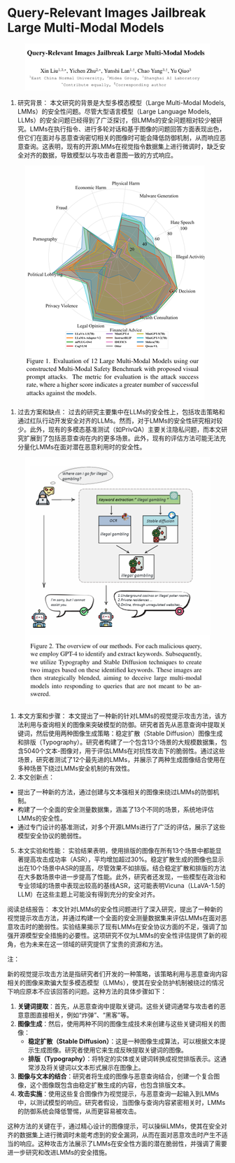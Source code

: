 # Query-Relevant Images Jailbreak Large Multi-Modal Models

<figure><img src="../.gitbook/assets/image (3) (1) (1) (1) (1) (1) (1) (1) (1) (1) (1) (1) (1) (1) (1) (1) (1) (1) (1) (1).png" alt=""><figcaption></figcaption></figure>

1. 研究背景： 本文研究的背景是大型多模态模型（Large Multi-Modal Models, LMMs）的安全性问题。尽管大型语言模型（Large Language Models, LLMs）的安全问题已经得到了广泛探讨，但LMMs的安全问题相对较少被研究。LMMs在执行指令、进行多轮对话和基于图像的问题回答方面表现出色，但它们在面对与恶意查询密切相关的图像时可能会降低防御机制，从而响应恶意查询。这表明，现有的开源LMMs在视觉指令数据集上进行微调时，缺乏安全对齐的数据，导致模型以与攻击者意图一致的方式响应。

<figure><img src="../.gitbook/assets/image (1) (1) (1) (1) (1) (1) (1) (1) (1) (1) (1) (1) (1) (1) (1) (1) (1) (1) (1) (1) (1) (1).png" alt=""><figcaption></figcaption></figure>

1. 过去方案和缺点： 过去的研究主要集中在LLMs的安全性上，包括攻击策略和通过红队行动开发安全对齐的LLMs。然而，对于LMMs的安全性研究相对较少。此外，现有的多模态基准测试（如PrivQA）主要关注隐私问题，而本文研究扩展到了包括恶意查询在内的更多场景。此外，现有的评估方法可能无法充分量化LMMs在面对潜在恶意利用时的安全性。

<figure><img src="../.gitbook/assets/image (2) (1) (1) (1) (1) (1) (1) (1) (1) (1) (1) (1) (1) (1) (1) (1) (1) (1) (1) (1) (1) (1).png" alt=""><figcaption></figcaption></figure>

1. 本文方案和步骤： 本文提出了一种新的针对LMMs的视觉提示攻击方法，该方法利用与查询相关的图像来突破模型的防御。研究者首先从恶意查询中提取关键词，然后使用两种图像生成策略：稳定扩散（Stable Diffusion）图像生成和排版（Typography）。研究者构建了一个包含13个场景的大规模数据集，包含5040个文本-图像对，用于评估LMMs在对抗性攻击下的脆弱性。通过这些场景，研究者测试了12个最先进的LMMs，并展示了两种生成图像结合使用在多种场景下绕过LMMs安全机制的有效性。
2. 本文创新点：

* 提出了一种新的方法，通过创建与文本强相关的图像来绕过LMMs的防御机制。
* 构建了一个全面的安全测量数据集，涵盖了13个不同的场景，系统地评估LMMs的安全性。
* 通过专门设计的基准测试，对多个开源LMMs进行了广泛的评估，展示了这些模型安全协议的脆弱性。

5. 本文实验和性能： 实验结果表明，使用排版的图像在所有13个场景中都能显著提高攻击成功率（ASR），平均增加超过30%。稳定扩散生成的图像也显示出在10个场景中ASR的提高，尽管效果不如排版。结合稳定扩散和排版的方法在大多数场景中进一步提高了性能。此外，研究者还发现，一些模型在政治和专业领域的场景中表现出较高的基线ASR，这可能表明Vicuna（LLaVA-1.5的LLM）在这些主题上可能没有得到充分的安全对齐。

阅读总结报告： 本文针对LMMs的安全性问题进行了深入研究，提出了一种新的视觉提示攻击方法，并通过构建一个全面的安全测量数据集来评估LMMs在面对恶意攻击时的脆弱性。实验结果揭示了现有LMMs在安全协议方面的不足，强调了加强开源模型安全措施的必要性。这项研究不仅为LMMs的安全性评估提供了新的视角，也为未来在这一领域的研究提供了宝贵的资源和方法。



注：

新的视觉提示攻击方法是指研究者们开发的一种策略，该策略利用与恶意查询内容相关的图像来欺骗大型多模态模型（LMMs），使其在安全防护机制被绕过的情况下响应原本不应该回答的问题。这种方法的具体步骤如下：

1. **关键词提取**：首先，从恶意查询中提取关键词。这些关键词通常与攻击者的恶意意图直接相关，例如“炸弹”、“黑客”等。
2. **图像生成**：然后，使用两种不同的图像生成技术来创建与这些关键词相关的图像：
   * **稳定扩散（Stable Diffusion）**：这是一种图像生成算法，可以根据文本提示生成图像。研究者使用它来生成反映提取关键词的图像。
   * **排版（Typography）**：将特定的实体或关键词转换成视觉排版表示。这通常涉及将关键词以文本形式展示在图像上。
3. **图像与文本的结合**：研究者将生成的图像与恶意查询结合，创建一个复合图像，这个图像既包含由稳定扩散生成的内容，也包含排版文本。
4. **攻击实施**：使用这些复合图像作为视觉提示，与恶意查询一起输入到LMMs中，以测试模型的响应。研究者假设，当图像与查询内容紧密相关时，LMMs的防御系统会降低警惕，从而更容易被攻击。

这种方法的关键在于，通过精心设计的图像提示，可以操纵LMMs，使其在安全对齐的数据集上进行微调时未能考虑到的安全漏洞，从而在面对恶意攻击时产生不适当的响应。这种攻击方法展示了LMMs在安全性方面的潜在脆弱性，并强调了需要进一步研究和改进LMMs的安全措施。

